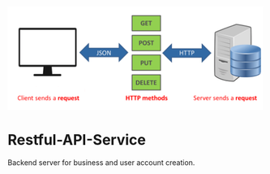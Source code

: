 <img src="https://github.com/PhilipModDev/Restful-API-Service/blob/master/restful%20API.png" title="restful">

# Restful-API-Service
Backend server for business and user account creation.
